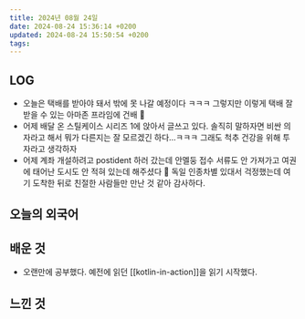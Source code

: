 ```yaml
---
title: 2024년 08월 24일
date: 2024-08-24 15:36:14 +0200
updated: 2024-08-24 15:50:54 +0200
tags: 
---
```


## LOG

- 오늘은 택배를 받아야 돼서 밖에 못 나갈 예정이다 ㅋㅋㅋ 그렇지만 이렇게 택배 잘 받을 수 있는 아마존 프라임에 건배 🥂
- 어제 배달 온 스틸케이스 시리즈 1에 앉아서 글쓰고 있다. 솔직히 말하자면 비싼 의자라고 해서 뭐가 다른지는 잘 모르겠긴 하다…ㅋㅋㅋ 그래도 척추 건강을 위해 투자라고 생각하자
- 어제 계좌 개설하려고 postident 하러 갔는데 안멜둥 접수 서류도 안 가져가고 여권에 태어난 도시도 안 적혀 있는데 해주셨다 🥹 독일 인종차별 있대서 걱정했는데 여기 도착한 뒤로 친절한 사람들만 만난 것 같아 감사하다.

## 오늘의 외국어

## 배운 것

- 오랜만에 공부했다. 예전에 읽던 [[kotlin-in-action]]을 읽기 시작했다.

## 느낀 것